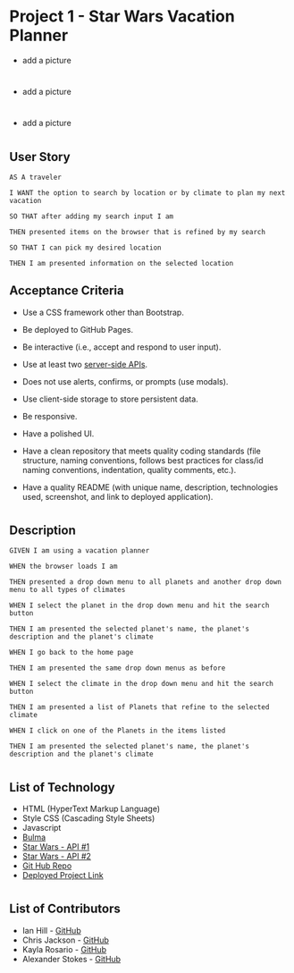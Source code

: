 # Project 1 - Star Wars Vacation Planner
* add a picture
#
* add a picture
#
* add a picture
#
## User Story
```
AS A traveler

I WANT the option to search by location or by climate to plan my next vacation

SO THAT after adding my search input I am

THEN presented items on the browser that is refined by my search

SO THAT I can pick my desired location

THEN I am presented information on the selected location
```
## Acceptance Criteria
* Use a CSS framework other than Bootstrap.

* Be deployed to GitHub Pages.

* Be interactive (i.e., accept and respond to user input).

* Use at least two [server-side APIs](https://coding-boot-camp.github.io/full-stack/apis/api-resources).

* Does not use alerts, confirms, or prompts (use modals).

* Use client-side storage to store persistent data.

* Be responsive.

* Have a polished UI.

* Have a clean repository that meets quality coding standards (file structure, naming conventions, follows best practices for class/id naming conventions, indentation, quality comments, etc.).

* Have a quality README (with unique name, description, technologies used, screenshot, and link to deployed application).

#
## Description
```
GIVEN I am using a vacation planner

WHEN the browser loads I am

THEN presented a drop down menu to all planets and another drop down menu to all types of climates

WHEN I select the planet in the drop down menu and hit the search button

THEN I am presented the selected planet's name, the planet's description and the planet's climate

WHEN I go back to the home page 

THEN I am presented the same drop down menus as before

WHEN I select the climate in the drop down menu and hit the search button

THEN I am presented a list of Planets that refine to the selected climate

WHEN I click on one of the Planets in the items listed

THEN I am presented the selected planet's name, the planet's description and the planet's climate
```
#
## List of Technology
* HTML (HyperText Markup Language)
* Style CSS (Cascading Style Sheets)
* Javascript
* [Bulma](https://bulma.io/)
* [Star Wars - API #1](https://swapi.dev/api/)
* [Star Wars - API #2](https://api.openweathermap.org/data/2.5/onecall?lat={lat}&lon={lon}&exclude={part}&appid={API%20key})
* [Git Hub Repo]()
* [Deployed Project Link]()
#
## List of Contributors
* Ian Hill - [GitHub](https://github.com/IanAHill)
* Chris Jackson - [GitHub](https://github.com/chrisjackson1)
* Kayla Rosario - [GitHub](https://github.com/krosario314)
* Alexander Stokes - [GitHub](https://github.com/Zzaclipse)